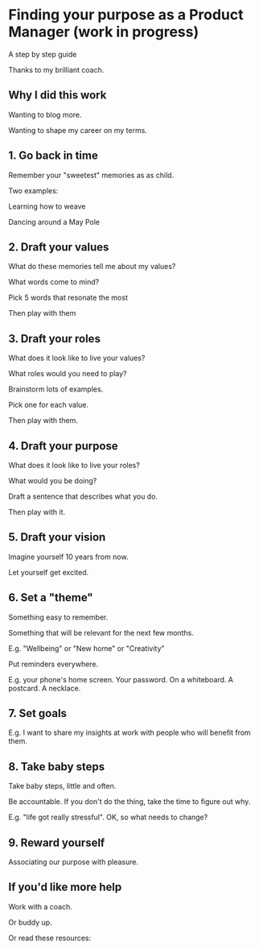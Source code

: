 # Finding your purpose as a Product Manager (work in progress)
A step by step guide

Thanks to my brilliant coach.

## Why I did this work

Wanting to blog more.

Wanting to shape my career on my terms.

## 1. Go back in time

Remember your "sweetest" memories as as child.

Two examples:

Learning how to weave 

Dancing around a May Pole

## 2. Draft your values

What do these memories tell me about my values?

What words come to mind?

Pick 5 words that resonate the most

Then play with them

## 3. Draft your roles

What does it look like to live your values?

What roles would you need to play?

Brainstorm lots of examples.

Pick one for each value.

Then play with them.

## 4. Draft your purpose

What does it look like to live your roles?

What would you be doing?

Draft a sentence that describes what you do.

Then play with it.

## 5. Draft your vision

Imagine yourself 10 years from now.

Let yourself get excited.

## 6. Set a "theme" 

Something easy to remember. 

Something that will be relevant for the next few months.

E.g. "Wellbeing" or "New home" or "Creativity"

Put reminders everywhere.

E.g. your phone's home screen. Your password. On a whiteboard. A postcard. A necklace.

## 7. Set goals

E.g. I want to share my insights at work with people who will benefit from them.

## 8. Take baby steps

Take baby steps, little and often.

Be accountable. If you don't do the thing, take the time to figure out why.

E.g. "life got really stressful". OK, so what needs to change?

## 9. Reward yourself

Associating our purpose with pleasure.

## If you'd like more help

Work with a coach.

Or buddy up.

Or read these resources:
